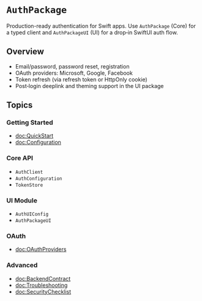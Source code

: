 
# ``AuthPackage``

Production-ready authentication for Swift apps.
Use ``AuthPackage`` (Core) for a typed client and ``AuthPackageUI`` (UI) for a drop‑in SwiftUI auth flow.

## Overview

- Email/password, password reset, registration
- OAuth providers: Microsoft, Google, Facebook
- Token refresh (via refresh token or HttpOnly cookie)
- Post‑login deeplink and theming support in the UI package

## Topics

### Getting Started
- <doc:QuickStart>
- <doc:Configuration>

### Core API
- ``AuthClient``
- ``AuthConfiguration``
- ``TokenStore``

### UI Module
- ``AuthUIConfig``
- ``AuthPackageUI``

### OAuth
- <doc:OAuthProviders>

### Advanced
- <doc:BackendContract>
- <doc:Troubleshooting>
- <doc:SecurityChecklist>
